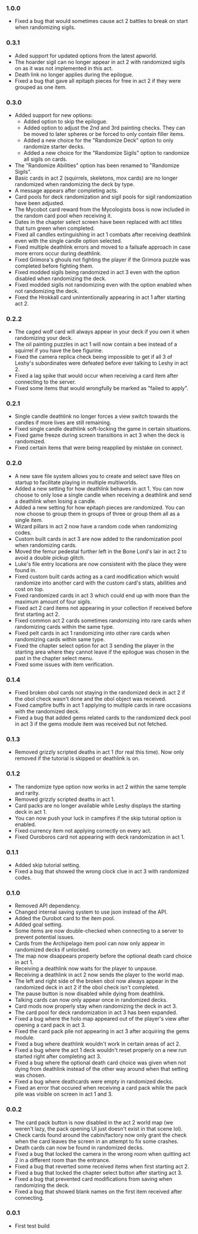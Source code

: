 ### 1.0.0
 - Fixed a bug that would sometimes cause act 2 battles to break on start when randomizing sigils.

### 0.3.1
 - Aded support for updated options from the latest apworld.
 - The hoarder sigil can no longer appear in act 2 with randomized sigils on as it was not implemented in this act.
 - Death link no longer applies during the epilogue.
 - Fixed a bug that gave all epitaph pieces for free in act 2 if they were grouped as one item.

### 0.3.0
 - Added support for new options:
	- Added option to skip the epilogue.
	- Added option to adjust the 2nd and 3rd painting checks. They can be moved to later spheres or be forced to only contain filler items.
	- Added a new choice for the "Randomize Deck" option to only randomize starter decks.
	- Added a new choice for the "Randomize Sigils" option to randomize all sigils on cards.
 - The "Randomize Abilities" option has been renamed to "Randomize Sigils".
 - Basic cards in act 2 (squirrels, skeletons, mox cards) are no longer randomized when randomizing the deck by type.
 - A message appears after completing acts.
 - Card pools for deck randomization and sigil pools for sigil randomization have been adjusted.
 - The Mycobot card reward from the Mycologists boss is now included in the random card pool when receiving it.
 - Dates in the chapter select screen have been replaced with act titles that turn green when completed.
 - Fixed all candles extinguishing in act 1 combats after receiving deathlink even with the single candle option selected.
 - Fixed multiple deathlink errors and moved to a failsafe approach in case more errors occur during deathlink.
 - Fixed Grimora's ghouls not fighting the player if the Grimora puzzle was completed before fighting them.
 - Fixed modded sigils being randomized in act 3 even with the option disabled when randomizing the deck.
 - Fixed modded sigils not randomizing even with the option enabled when not randomizing the deck.
 - Fixed the Hrokkall card unintentionally appearing in act 1 after starting act 2.

### 0.2.2
 - The caged wolf card will always appear in your deck if you own it when randomizing your deck.
 - The oil painting puzzles in act 1 will now contain a bee instead of a squirrel if you have the bee figurine.
 - Fixed the camera replica check being impossible to get if all 3 of Leshy's subordinates were defeated before ever talking to Leshy in act 2.
 - Fixed a lag spike that would occur when receiving a card item after connecting to the server.
 - Fixed some items that would wrongfully be marked as "failed to apply".

### 0.2.1
 - Single candle deathlink no longer forces a view switch towards the candles if more lives are still remaining.
 - Fixed single candle deathlink soft-locking the game in certain situations.
 - Fixed game freeze during screen transitions in act 3 when the deck is randomized.
 - Fixed certain items that were being reapplied by mistake on connect.

### 0.2.0
 - A new save file system allows you to create and select save files on startup to facilitate playing in multiple multiworlds.
 - Added a new setting for how deathlink behaves in act 1. You can now choose to only lose a single candle when receiving a deathlink and send a deathlink when losing a candle.
 - Added a new setting for how epitaph pieces are randomized. You can now choose to group them in groups of three or group them all as a single item.
 - Wizard pillars in act 2 now have a random code when randomizing codes.
 - Custom built cards in act 3 are now added to the randomization pool when randomizing cards.
 - Moved the femur pedestal further left in the Bone Lord's lair in act 2 to avoid a double pickup glitch.
 - Luke's file entry locations are now consistent with the place they were found in.
 - Fixed custom built cards acting as a card modification which would randomize into another card with the custom card's stats, abilities and cost on top.
 - Fixed randomized cards in act 3 which could end up with more than the maximum amount of four sigils.
 - Fixed act 2 card items not appearing in your collection if received before first starting act 2.
 - Fixed common act 2 cards sometimes randomizing into rare cards when randomizing cards within the same type.
 - Fixed pelt cards in act 1 randomizing into other rare cards when randomizing cards within same type.
 - Fixed the chapter select option for act 3 sending the player in the starting area where they cannot leave if the epilogue was chosen in the past in the chapter select menu.
 - Fixed some issues with item verification.

### 0.1.4
 - Fixed broken obol cards not staying in the randomized deck in act 2 if the obol check wasn't done and the obol object was received.
 - Fixed campfire buffs in act 1 applying to multiple cards in rare occasions with the randomized deck.
 - Fixed a bug that added gems related cards to the randomized deck pool in act 3 if the gems module item was received but not fetched.

### 0.1.3
 - Removed grizzly scripted deaths in act 1 (for real this time). Now only removed if the tutorial is skipped or deathlink is on.

### 0.1.2
 - The randomize type option now works in act 2 within the same temple and rarity.
 - Removed grizzly scripted deaths in act 1.
 - Card packs are no longer available while Leshy displays the starting deck in act 1.
 - You can now push your luck in campfires if the skip tutorial option is enabled.
 - Fixed currency item not applying correctly on every act.
 - Fixed Ouroboros card not appearing with deck randomization in act 1.

### 0.1.1
 - Added skip tutorial setting.
 - Fixed a bug that showed the wrong clock clue in act 3 with randomized codes.

### 0.1.0
 - Removed API dependency.
 - Changed internal saving system to use json instead of the API.
 - Added the Ourobot card to the item pool.
 - Added goal setting.
 - Some items are now double-checked when connecting to a server to prevent potential issues.
 - Cards from the Archipelago item pool can now only appear in randomized decks if unlocked.
 - The map now disappears properly before the optional death card choice in act 1.
 - Receiving a deathlink now waits for the player to unpause.
 - Receiving a deathlink in act 2 now sends the player to the world map.
 - The left and right side of the broken obol now always appear in the randomized deck in act 2 if the obol check isn't completed.
 - The pause button is now disabled while dying from deathlink.
 - Talking cards can now only appear once in randomized decks.
 - Card mods now properly stay when randomizing the deck in act 3.
 - The card pool for deck randomization in act 3 has been expanded.
 - Fixed a bug where the holo map appeared out of the player's view after opening a card pack in act 3.
 - Fixed the card pack pile not appearing in act 3 after acquiring the gems module.
 - Fixed a bug where deathlink wouldn't work in certain areas of act 2.
 - Fixed a bug where the act 1 deck wouldn't reset properly on a new run started right after completing act 3.
 - Fixed a bug where the optional death card choice was given when not dying from deathlink instead of the other way around when that setting was chosen.
 - Fixed a bug where deathcards were empty in randomized decks.
 - Fixed an error that occured when receiving a card pack while the pack pile was visible on screen in act 1 and 3.

### 0.0.2
 - The card pack button is now disabled in the act 2 world map (we weren't lazy, the pack opening UI just doesn't exist in that scene lol).
 - Check cards found around the cabin/factory now only grant the check when the card leaves the screen in an attempt to fix some crashes.
 - Death cards can now be found in randomized decks.
 - Fixed a bug that locked the camera in the wrong room when quitting act 2 in a different room than the entrance.
 - Fixed a bug that reverted some received items when first starting act 2.
 - Fixed a bug that locked the chapter select button after starting act 3.
 - Fixed a bug that prevented card modifications from saving when randomizing the deck.
 - Fixed a bug that showed blank names on the first item received after connecting.

### 0.0.1
 - First test build